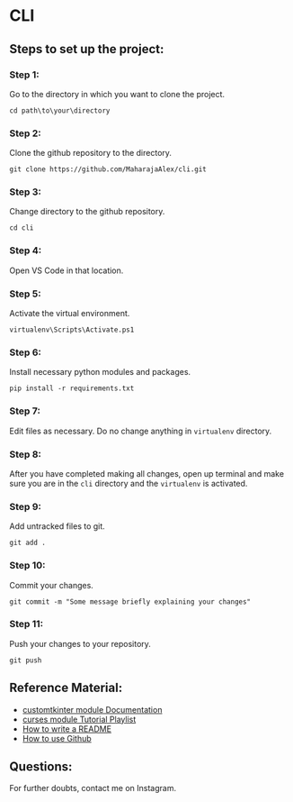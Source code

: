 # CLI

## Steps to set up the project:

### Step 1:
Go to the directory in which you want to clone the project.

```console
cd path\to\your\directory
```

### Step 2:
Clone the github repository to the directory.

```console
git clone https://github.com/MaharajaAlex/cli.git
```

### Step 3:
Change directory to the github repository.

```console
cd cli
```

### Step 4:
Open VS Code in that location.

### Step 5:
Activate the virtual environment.

```console
virtualenv\Scripts\Activate.ps1
```

### Step 6:
Install necessary python modules and packages.

```console
pip install -r requirements.txt
```

### Step 7:
Edit files as necessary. Do no change anything in `virtualenv` directory.

### Step 8:
After you have completed making all changes, open up terminal and make sure you are in the `cli` directory and the `virtualenv` is activated.

### Step 9:
Add untracked files to git.

```console
git add .
```

### Step 10:
Commit your changes.

```console
git commit -m "Some message briefly explaining your changes"
```

### Step 11:
Push your changes to your repository.

```console
git push
```

## Reference Material:
- [customtkinter module Documentation](https://customtkinter.tomschimansky.com/documentation/)
- [curses module Tutorial Playlist](https://www.youtube.com/playlist?list=PLzMcBGfZo4-n2TONAOImWL4sgZsmyMBc8)
- [How to write a README](https://docs.github.com/en/get-started/writing-on-github/getting-started-with-writing-and-formatting-on-github/basic-writing-and-formatting-syntax)
- [How to use Github](https://docs.github.com/en/get-started/start-your-journey/hello-world)

## Questions:

For further doubts, contact me on Instagram.